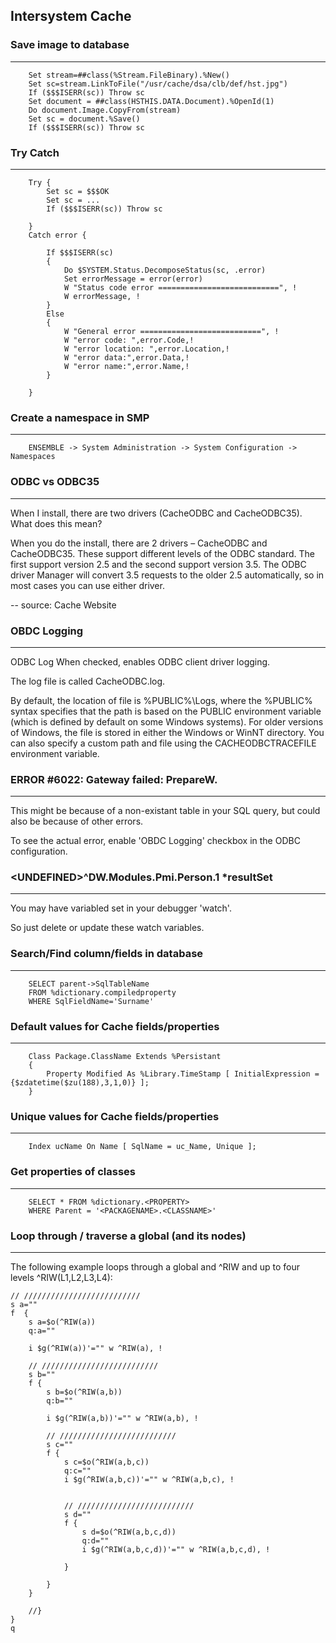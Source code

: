 ## Intersystem Cache

### Save image to database
---
        Set stream=##class(%Stream.FileBinary).%New()
        Set sc=stream.LinkToFile("/usr/cache/dsa/clb/def/hst.jpg")
        If ($$$ISERR(sc)) Throw sc
        Set document = ##class(HSTHIS.DATA.Document).%OpenId(1)
        Do document.Image.CopyFrom(stream)
        Set sc = document.%Save()
        If ($$$ISERR(sc)) Throw sc

### Try Catch
---
        Try {
            Set sc = $$$OK
            Set sc = ...
            If ($$$ISERR(sc)) Throw sc

        }
        Catch error {

            If $$$ISERR(sc)
            {
                Do $SYSTEM.Status.DecomposeStatus(sc, .error)
                Set errorMessage = error(error)
                W "Status code error ===========================", !
                W errorMessage, !
            }
            Else
            {
                W "General error ===========================", !
                W "error code: ",error.Code,!
                W "error location: ",error.Location,!
                W "error data:",error.Data,!			
                W "error name:",error.Name,!
            }
            
        }

### Create a namespace in SMP
---
        ENSEMBLE -> System Administration -> System Configuration -> Namespaces

### ODBC vs ODBC35
---
When I install, there are two drivers (CacheODBC and CacheODBC35). What does this mean?

When you do the install, there are 2 drivers – CacheODBC and CacheODBC35. These support different levels of the ODBC standard. The first support version 2.5 and the second support version 3.5. The ODBC driver Manager will convert 3.5 requests to the older 2.5 automatically, so in most cases you can use either driver.

-- source: Cache Website

### OBDC Logging
---
ODBC Log
When checked, enables ODBC client driver logging. 

The log file is called CacheODBC.log. 

By default, the location of file is %PUBLIC%\Logs\, where the %PUBLIC% syntax specifies that the path is based on the PUBLIC environment variable (which is defined by default on some Windows systems). For older versions of Windows, the file is stored in either the Windows or WinNT directory. You can also specify a custom path and file using the CACHEODBCTRACEFILE environment variable.

### ERROR #6022: Gateway failed: PrepareW.
---
This might be because of a non-existant table in your SQL query, but could also be because of other errors.

To see the actual error, enable 'OBDC Logging' checkbox in the ODBC configuration.

### \<UNDEFINED>^DW.Modules.Pmi.Person.1 *resultSet
---
You may have variabled set in your debugger 'watch'.

So just delete or update these watch variables.

###  Search/Find column/fields in database
---
        SELECT parent->SqlTableName 
        FROM %dictionary.compiledproperty
        WHERE SqlFieldName='Surname'

### Default values for Cache fields/properties
---

        Class Package.ClassName Extends %Persistant
        {
            Property Modified As %Library.TimeStamp [ InitialExpression = {$zdatetime($zu(188),3,1,0)} ];
        }

### Unique values  for Cache fields/properties

---

        Index ucName On Name [ SqlName = uc_Name, Unique ];

### Get properties of classes

---

        SELECT * FROM %dictionary.<PROPERTY>
        WHERE Parent = '<PACKAGENAME>.<CLASSNAME>'
        
### Loop through / traverse a global (and its nodes)

---

The following example loops through a global and ^RIW and up to four levels ^RIW(L1,L2,L3,L4):

	// //////////////////////////
	s a=""
	f  {
		s a=$o(^RIW(a)) 
		q:a=""

		i $g(^RIW(a))'="" w ^RIW(a), !
		
		// //////////////////////////
		s b=""
		f {
			s b=$o(^RIW(a,b))
			q:b=""
			
			i $g(^RIW(a,b))'="" w ^RIW(a,b), !

			// //////////////////////////
			s c=""
			f {
				s c=$o(^RIW(a,b,c))
				q:c=""
				i $g(^RIW(a,b,c))'="" w ^RIW(a,b,c), !
				
				
				// //////////////////////////
				s d=""
				f {
					s d=$o(^RIW(a,b,c,d))
					q:d=""
					i $g(^RIW(a,b,c,d))'="" w ^RIW(a,b,c,d), !
					
				}
				
			}
		}
		
		//}
	}
	q